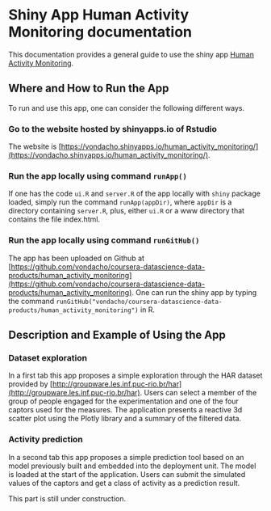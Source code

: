 # Shiny App Human Activity Monitoring documentation

This documentation provides a general guide to use the shiny app [Human Activity Monitoring](https://vondacho.shinyapps.io/human_activity_monitoring/).

## Where and How to Run the App
To run and use this app, one can consider the following different ways.

### Go to the website hosted by **shinyapps.io** of Rstudio
The website is [https://vondacho.shinyapps.io/human_activity_monitoring/](https://vondacho.shinyapps.io/human_activity_monitoring/).

### Run the app locally using command `runApp()` 
If one has the code `ui.R` and `server.R` of the app locally with `shiny` package loaded, simply run the command `runApp(appDir)`, where `appDir` is a directory containing `server.R`, plus, either `ui.R` or a www directory that contains the file index.html.

### Run the app locally using command `runGitHub()`
The app has been uploaded on Github at [https://github.com/vondacho/coursera-datascience-data-products/human_activity_monitoring](https://github.com/vondacho/coursera-datascience-data-products/human_activity_monitoring). One can run the shiny app by typing the command `runGitHub("vondacho/coursera-datascience-data-products/human_activity_monitoring")` in R.



## Description and Example of Using the App

### Dataset exploration

In a first tab this app proposes a simple exploration through the HAR dataset provided by [http://groupware.les.inf.puc-rio.br/har](http://groupware.les.inf.puc-rio.br/har). Users can select a member of the group of people engaged for the experimentation and one of the four captors used for the measures. The application presents a reactive 3d scatter plot using the Plotly library and a summary of the filtered data. 

### Activity prediction

In a second tab this app proposes a simple prediction tool based on an model previously built and embedded into the deployment unit. The model is loaded at the start of the application. Users can submit the simulated values of the captors and get a class of activity as a prediction result.

This part is still under construction.



































